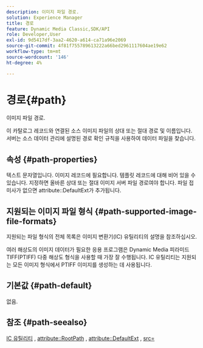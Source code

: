```yaml
---
description: 이미지 파일 경로.
solution: Experience Manager
title: 경로
feature: Dynamic Media Classic,SDK/API
role: Developer,User
exl-id: 9d5417df-3aa2-4620-a614-ca71a96e2069
source-git-commit: 4f81f755789613222a66bed2961117604ae19e62
workflow-type: tm+mt
source-wordcount: '146'
ht-degree: 4%

---
```


# 경로{#path}

이미지 파일 경로.

이 카탈로그 레코드와 연결된 소스 이미지 파일의 상대 또는 절대 경로 및 이름입니다. 서버는 소스 데이터 관리에 설명된 경로 확인 규칙을 사용하여 데이터 파일을 찾습니다.

## 속성 {#path-properties}

텍스트 문자열입니다. 이미지 레코드에 필요합니다. 템플릿 레코드에 대해 비어 있을 수 있습니다. 지정하면 올바른 상대 또는 절대 이미지 서버 파일 경로여야 합니다. 파일 접미사가 없으면 attribute::DefaultExt가 추가됩니다.

## 지원되는 이미지 파일 형식 {#path-supported-image-file-formats}

지원되는 파일 형식의 전체 목록은 이미지 변환기(IC) 유틸리티의 설명을 참조하십시오.

여러 해상도의 이미지 데이터가 필요한 응용 프로그램은 Dynamic Media 피라미드 TIFF(PTIFF) 다중 해상도 형식을 사용할 때 가장 잘 수행됩니다. IC 유틸리티는 지원되는 모든 이미지 형식에서 PTIFF 이미지를 생성하는 데 사용됩니다.

## 기본값 {#path-default}

없음.

## 참조 {#path-seealso}

[IC 유틸리티](/help/aem-is-ir-api/is-api/is-utils/utilities/r-ic.md) , [attribute::RootPath](/help/aem-is-ir-api/is-api/image-catalog/image-serving-api-ref/c-image-catalog-reference/c-attributes-reference/r-rootpath.md) , [attribute::DefaultExt](/help/aem-is-ir-api/is-api/image-catalog/image-serving-api-ref/c-image-catalog-reference/c-attributes-reference/r-defaultext.md) , [src=](/help/aem-is-ir-api/is-api/http-ref/image-serving-api-ref/c-http-protocol-reference/c-command-reference/r-src.md)

<!-- [attribute::LowerCasePaths]() -->

